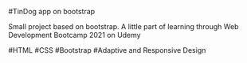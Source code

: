 #TinDog app on bootstrap

Small project based on bootstrap.
A little part of learning through Web Development Bootcamp 2021 on Udemy

#HTML
#CSS
#Bootstrap
#Adaptive and Responsive Design
